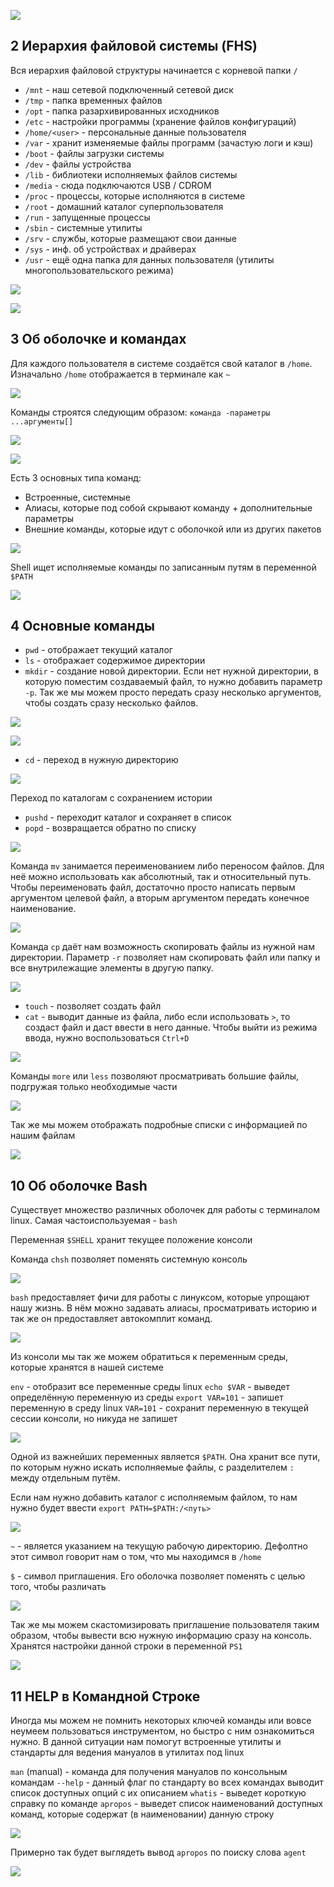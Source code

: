 ![](_png/123698c30f0151576f9f7df919844e5a.jpg)

## 2 Иерархия файловой системы (FHS)

Вся иерархия файловой структуры начинается с корневой папки `/`

- `/mnt` - наш сетевой подключенный сетевой диск
- `/tmp` - папка временных файлов
- `/opt` - папка разархивированных исходников
- `/etc` - настройки программы (хранение файлов конфигураций)
- `/home/<user>` - персональные данные пользователя
- `/var` - хранит изменяемые файлы программ (зачастую логи и кэш)
- `/boot` - файлы загрузки системы
- `/dev` - файлы устройства
- `/lib` - библиотеки исполняемых файлов системы
- `/media` - сюда подключаются USB / CDROM
- `/proc` - процессы, которые исполняются в системе
- `/root` - домашний каталог суперпользователя
- `/run` - запущенные процессы
- `/sbin` - системные утилиты
- `/srv` - службы, которые размещают свои данные
- `/sys` - инф. об устройствах и драйверах
- `/usr` - ещё одна папка для данных пользователя (утилиты многопользовательского режима)

![](_png/70afebe7c06df7b9c0926d5639b3da91.png)

![](_png/dd415bc669119ba51391b2a389bff169.jpg)

## 3 Об оболочке и командах

Для каждого пользователя в системе создаётся свой каталог в `/home`. Изначально `/home` отображается в терминале как `~`

![](_png/eb9639e8b419e81f250f2c95644a2804.png)

Команды строятся следующим образом: `команда -параметры ...аргументы[]`

![](_png/21ae2dc7b1a2687820c1b0f4d25ec94c.png)

![](_png/b87d6de5cf196b3223e2a12ac25d3b8b.png)

Есть 3 основных типа команд:

- Встроенные, системные
- Алиасы, которые под собой скрывают команду + дополнительные параметры
- Внешние команды, которые идут с оболочкой или из других пакетов

![](_png/6620b3c3aca57fb6566968f40d84cdaf.png)

Shell ищет исполняемые команды по записанным путям в переменной `$PATH`

![](_png/0829ae8117593fd93c1c687d25a0f641.png)

## 4 Основные команды

- `pwd` - отображает текущий каталог
- `ls` - отображает содержимое директории
- `mkdir` - создание новой директории. Если нет нужной директории, в которую поместим создаваемый файл, то нужно добавить параметр `-p`. Так же мы можем просто передать сразу несколько аргументов, чтобы создать сразу несколько файлов.

![](_png/7564926593cc5a3b5d32654ba4fc51f5.png)

![](_png/771c8b98366da639c9101a53d4ae6d8b.png)

- `cd` - переход в нужную директорию

![](_png/a8973267a7ca8b4dea39b3490205056e.png)

Переход по каталогам с сохранением истории

- `pushd` - переходит каталог и сохраняет в список
- `popd` - возвращается обратно по списку

![](_png/c8d941677a139e6bbc51eedca7d07744.png)

Команда `mv` занимается переименованием либо переносом файлов. Для неё можно использовать как абсолютный, так и относительный путь. Чтобы переименовать файл, достаточно просто написать первым аргументом целевой файл, а вторым аргументом передать конечное наименование.

![](_png/06b350bdc324c3b7aa6ae32dcc00a75d.png)

Команда `cp` даёт нам возможность скопировать файлы из нужной нам директории. Параметр `-r` позволяет нам скопировать файл или папку и все внутрилежащие элементы в другую папку.

![](_png/aa0eabdd221c7bb0bda6edc40b41bc39.png)

- `touch` - позволяет создать файл
- `cat` - выводит данные из файла, либо если использовать `>`, то создаст файл и даст ввести в него данные. Чтобы выйти из режима ввода, нужно воспользоваться `Ctrl+D`

![](_png/ab7e7d1fbb69914cba4d3c62c074b817.png)

Команды `more` или `less` позволяют просматривать большие файлы, подгружая только необходимые части

![](_png/5006447be5f93633720b76e8d9c4d726.png)

Так же мы можем отображать подробные списки с информацией по нашим файлам

![](_png/06640ca27f42a604141261f45cbf247f.png)

## 10 Об оболочке Bash

Существует множество различных оболочек для работы с терминалом linux. Самая частоиспользуемая - `bash`

Переменная `$SHELL` хранит текущее положение консоли

Команда `chsh` позволяет поменять системную консоль

![](_png/87f4f6f39f88b330655954be9166b150.png)

`bash` предоставляет фичи для работы с линуксом, которые упрощают нашу жизнь. В нём можно задавать алиасы, просматривать историю и так же он предоставляет автокомплит команд.

![](_png/761e5e8905c7fe08b6a699e30633d4ee.png)

Из консоли мы так же можем обратиться к переменным среды, которые хранятся в нашей системе

`env` - отобразит все переменные среды linux
`echo $VAR` - выведет определённую переменную из среды
`export VAR=101` - запишет переменную в среду linux
`VAR=101` - сохранит переменную в текущей сессии консоли, но никуда не запишет

![](_png/a035c2cbc6d980e79360565c463f25e5.png)

Одной из важнейших переменных является `$PATH`. Она хранит все пути, по которым нужно искать исполняемые файлы, с разделителем `:` между отдельным путём.

Если нам нужно добавить каталог с исполняемым файлом, то нам нужно будет ввести `export PATH=$PATH:/<путь>`

![](_png/233cf03c1c3dca8918e7c39f7d28dc44.png)

`~` - является указанием на текущую рабочую директорию. Дефолтно этот символ говорит нам о том, что мы находимся в `/home`

`$` - символ приглашения. Его оболочка позволяет поменять с целью того, чтобы различать

![](_png/27a8dd21a219b1914f6471c83aa60944.png)

Так же мы можем скастомизировать приглашение пользователя таким образом, чтобы вывести всю нужную информацию сразу на консоль. Хранятся настройки данной строки в переменной `PS1`

![](_png/6692f24f02b9a50a335e625b9d56d58a.png)

## 11 HELP в Командной Строке

Иногда мы можем не помнить некоторых ключей команды или вовсе неумеем пользоваться инструментом, но быстро с ним ознакомиться нужно. В данной ситуации нам помогут встроенные утилиты и стандарты для ведения мануалов в утилитах под linux

`man` (manual) - команда для получения мануалов по консольным командам
`--help` - данный флаг по стандарту во всех командах выводит список доступных опций с их описанием
`whatis` - выведет короткую справку по команде
`apropos` - выведет список наименований доступных команд, которые содержат (в наименовании) данную строку

![](_png/dfa97ffb07c5984891e9332acdbecb27.png)

Примерно так будет выглядеть вывод `apropos` по поиску слова `agent`

![](_png/1db0954bde6e167b457aacbca07894d2.png)
